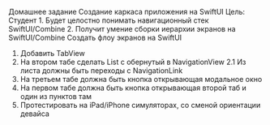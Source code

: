 Домашнее задание
Создание каркаса приложения на SwiftUI
Цель: Студент 1. Будет целостно понимать навигационный стек SwiftUI/Combine 2. Получит умение сборки иерархии экранов на SwiftUI/Combine
Создать флоу экранов на SwiftUI
1. Добавить TabView
2. На втором табе сделать List с обернутый в NavigationView
2.1 Из листа должны быть переходы с NavigationLink
3. На третьем табе должна быть кнопка открывающая модальное окно
4. На первом табе должна быть кнопка открывающая второй таб и один из пунктов там
5. Протестировать на iPad/iPhone симуляторах, со сменой ориентации девайса
